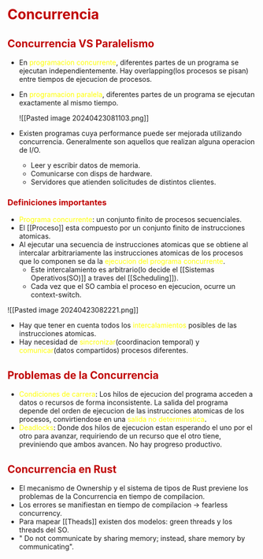 # <span style="color:#c00000">Concurrencia</span> 

## <span style="color:#c00000">Concurrencia VS Paralelismo</span> 

- En <span style="color:#ffff00">programacion concurrente</span>, diferentes partes de un programa se ejecutan independientemente. Hay overlapping(los procesos se pisan) entre tiempos de ejecucion de procesos.
- En <span style="color:#ffff00">programacion paralela</span>, diferentes partes de un programa se ejecutan exactamente al mismo tiempo.

	![[Pasted image 20240423081103.png]]

- Existen programas cuya performance puede ser mejorada utilizando concurrencia. Generalmente son aquellos que realizan alguna operacion de I/O.
	- Leer y escribir datos de memoria.
	- Comunicarse con disps de hardware.
	- Servidores que atienden solicitudes de distintos clientes.


### <span style="color:#c00000">Definiciones importantes</span> 
- <span style="color:#ffff00">Programa concurrente</span>: un conjunto finito de procesos secuenciales.
- El [[Proceso]] esta compuesto por un conjunto finito de instrucciones atomicas.
- Al ejecutar una secuencia de instrucciones atomicas que se obtiene al intercalar arbitrariamente las instrucciones atomicas de los procesos que lo componen se da la <span style="color:#ffff00">ejecucion del programa concurrente</span>. 
	- Este intercalamiento es arbitrario(lo decide el [[Sistemas Operativos(SO)]] a traves del [[Scheduling]]).
	- Cada vez que el SO cambia el proceso en ejecucion, ocurre un context-switch.


![[Pasted image 20240423082221.png]]

- Hay que tener en cuenta todos los <span style="color:#ffff00">intercalamientos</span> posibles de las instrucciones atomicas.
- Hay necesidad de <span style="color:#ffff00">sincronizar</span>(coordinacion temporal) y <span style="color:#ffff00">comunicar</span>(datos compartidos) procesos diferentes.

## <span style="color:#c00000">Problemas de la Concurrencia</span> 
- <span style="color:#ffff00">Condiciones de carrera</span>: Los hilos de ejecucion del programa acceden a datos o recursos de forma inconsistente. La salida del programa depende del orden de ejecucion de las instrucciones atomicas de los procesos, convirtiendose en una <span style="color:#ffff00">salida no deterministica</span>.
- <span style="color:#ffff00">Deadlocks</span>: Donde dos hilos de ejecucion estan esperando el uno por el otro para avanzar, requiriendo de un recurso que el otro tiene, previniendo que ambos avancen. No hay progreso productivo.

## <span style="color:#c00000">Concurrencia en Rust</span> 
- El mecanismo de Ownership y el sistema de tipos de Rust previene los problemas de la Concurrencia en tiempo de compilacion.
- Los errores se manifiestan en tiempo de compilacion -> fearless concurrency.
- Para mapear [[Theads]] existen dos modelos: green threads y los threads del SO.
- " Do not communicate by sharing memory; instead, share memory by communicating".